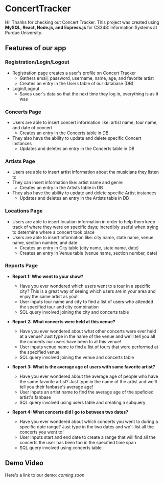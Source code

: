 # ConcertTracker
Hi! Thanks for checking out Concert Tracker. This project was created using **MySQL, React, Node.js, and Express.js** for CS348: Information Systems at Purdue University.


## Features of our app
### Registration/Login/Logout
- Registration page creates a user's profile on Concert Tracker
  - Gathers email, password, username, name, age, and favorite artist
  - Creates an entry in the Users table of our database (DB)
- Login/Logout
  - Saves user's data so that the next time they log in, everything is as it was

### Concerts Page
- Users are able to insert concert information like: artist name, tour name, and date of concert
  - Creates an entry in the Concerts table in DB
- They also have the ability to update and delete specific Concert instances
  - Updates and deletes an entry in the Concerts table in DB

### Artists Page
- Users are able to insert artist information about the musicians they listen to
- They can insert information like: artist name and genre
  - Creates an entry in the Artists table in DB
- They also have the ability to update and delete specific Artist instances
  - Updates and deletes an entry in the Artists table in DB

### Locations Page
- Users are able to insert location information in order to help them keep track of where they were on specific days; incredibly useful when trying to determine where a concert took place
- Users are able to insert information like: city name, state name, venue name, section number, and date
  - Creates an entry in City table (city name, state name, date)
  - Creates an entry in Venue table (venue name, section number, date)

### Reports Page
- **Report 1: Who went to your show?**
  - Have you ever wondered which users went to a tour in a specific city? This is a great way of seeing which users are in your area and enjoy the same artist as you!
  - User inputs tour name and city to find a list of users who attended the specified tour and city combination
  - SQL query involved joining the city and concerts table

- **Report 2: What concerts were held at this venue?**
  - Have you ever wondered about what other concerts were ever held at a venue? Just type in the name of the venue and we'll tell you all the concerts our users have been to at this venue!
  - User inputs venue name to find a list of tours that were performed at the specified venue
  - SQL query involved joining the venue and concerts table
- **Report 3: What is the average age of users with same favorite artist?**
  - Have you ever wondered about the average age of people who have the same favorite artist? Just type in the name of the artist and we'll tell you their fanbase's average age!
  - User inputs an artist name to find the average age of the speficied artist's fanbase
  - SQL query involved using users table and creating a subquery
- **Report 4: What concerts did I go to between two dates?**
  - Have you ever wondered about which concerts you went to during a specific date range? Just type in the two dates and we'll list all the concerts you went to!
  - User inputs start and end date to create a range that will find all the concerts the user has been too in the specified time span
  - SQL query involved using concerts table


## Demo Video
Here's a link to our demo: *coming soon*
